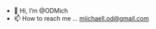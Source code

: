 - 👋 Hi, I’m @ODMich
- 📫 How to reach me ... miichaell.od@gmail.com

<!---
ODMich/ODMich is a ✨ special ✨ repository because its `README.md` (this file) appears on your GitHub profile.
You can click the Preview link to take a look at your changes.
--->
